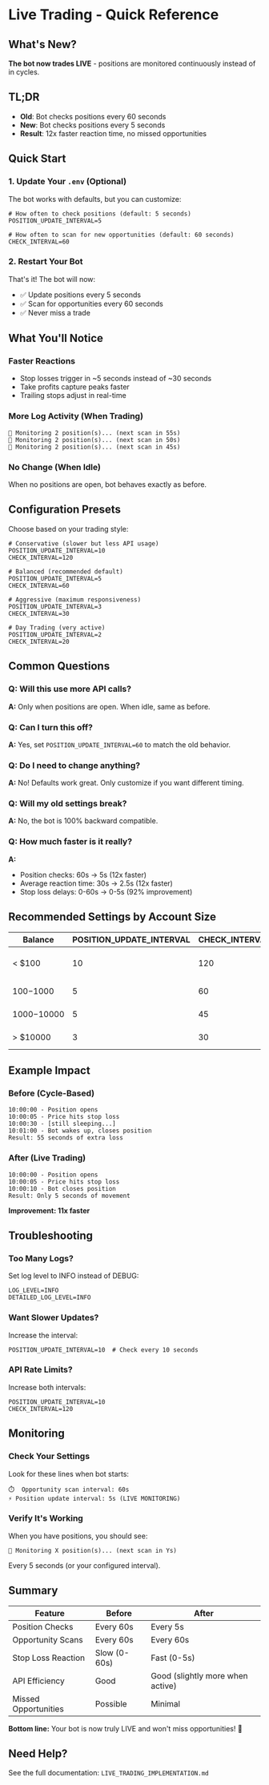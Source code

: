 # Live Trading - Quick Reference

## What's New?

**The bot now trades LIVE** - positions are monitored continuously instead of in cycles.

## TL;DR

- **Old**: Bot checks positions every 60 seconds
- **New**: Bot checks positions every 5 seconds
- **Result**: 12x faster reaction time, no missed opportunities

## Quick Start

### 1. Update Your `.env` (Optional)

The bot works with defaults, but you can customize:

```env
# How often to check positions (default: 5 seconds)
POSITION_UPDATE_INTERVAL=5

# How often to scan for new opportunities (default: 60 seconds)
CHECK_INTERVAL=60
```

### 2. Restart Your Bot

That's it! The bot will now:
- ✅ Update positions every 5 seconds
- ✅ Scan for opportunities every 60 seconds
- ✅ Never miss a trade

## What You'll Notice

### Faster Reactions
- Stop losses trigger in ~5 seconds instead of ~30 seconds
- Take profits capture peaks faster
- Trailing stops adjust in real-time

### More Log Activity (When Trading)
```
💓 Monitoring 2 position(s)... (next scan in 55s)
💓 Monitoring 2 position(s)... (next scan in 50s)
💓 Monitoring 2 position(s)... (next scan in 45s)
```

### No Change (When Idle)
When no positions are open, bot behaves exactly as before.

## Configuration Presets

Choose based on your trading style:

```env
# Conservative (slower but less API usage)
POSITION_UPDATE_INTERVAL=10
CHECK_INTERVAL=120

# Balanced (recommended default)
POSITION_UPDATE_INTERVAL=5
CHECK_INTERVAL=60

# Aggressive (maximum responsiveness)
POSITION_UPDATE_INTERVAL=3
CHECK_INTERVAL=30

# Day Trading (very active)
POSITION_UPDATE_INTERVAL=2
CHECK_INTERVAL=20
```

## Common Questions

### Q: Will this use more API calls?
**A:** Only when positions are open. When idle, same as before.

### Q: Can I turn this off?
**A:** Yes, set `POSITION_UPDATE_INTERVAL=60` to match the old behavior.

### Q: Do I need to change anything?
**A:** No! Defaults work great. Only customize if you want different timing.

### Q: Will my old settings break?
**A:** No, the bot is 100% backward compatible.

### Q: How much faster is it really?
**A:** 
- Position checks: 60s → 5s (12x faster)
- Average reaction time: 30s → 2.5s (12x faster)
- Stop loss delays: 0-60s → 0-5s (92% improvement)

## Recommended Settings by Account Size

| Balance | POSITION_UPDATE_INTERVAL | CHECK_INTERVAL | Why? |
|---------|-------------------------|----------------|------|
| < $100 | 10 | 120 | Conservative, learn at slower pace |
| $100-$1000 | 5 | 60 | **Balanced (recommended)** |
| $1000-$10000 | 5 | 45 | Active monitoring |
| > $10000 | 3 | 30 | Maximum responsiveness |

## Example Impact

### Before (Cycle-Based)
```
10:00:00 - Position opens
10:00:05 - Price hits stop loss
10:00:30 - [still sleeping...]
10:01:00 - Bot wakes up, closes position
Result: 55 seconds of extra loss
```

### After (Live Trading)
```
10:00:00 - Position opens
10:00:05 - Price hits stop loss
10:00:10 - Bot closes position
Result: Only 5 seconds of movement
```

**Improvement: 11x faster**

## Troubleshooting

### Too Many Logs?
Set log level to INFO instead of DEBUG:
```env
LOG_LEVEL=INFO
DETAILED_LOG_LEVEL=INFO
```

### Want Slower Updates?
Increase the interval:
```env
POSITION_UPDATE_INTERVAL=10  # Check every 10 seconds
```

### API Rate Limits?
Increase both intervals:
```env
POSITION_UPDATE_INTERVAL=10
CHECK_INTERVAL=120
```

## Monitoring

### Check Your Settings
Look for these lines when bot starts:
```
⏱️  Opportunity scan interval: 60s
⚡ Position update interval: 5s (LIVE MONITORING)
```

### Verify It's Working
When you have positions, you should see:
```
💓 Monitoring X position(s)... (next scan in Ys)
```
Every 5 seconds (or your configured interval).

## Summary

| Feature | Before | After |
|---------|--------|-------|
| Position Checks | Every 60s | Every 5s |
| Opportunity Scans | Every 60s | Every 60s |
| Stop Loss Reaction | Slow (0-60s) | Fast (0-5s) |
| API Efficiency | Good | Good (slightly more when active) |
| Missed Opportunities | Possible | Minimal |

**Bottom line:** Your bot is now truly LIVE and won't miss opportunities! 🚀

## Need Help?

See the full documentation: `LIVE_TRADING_IMPLEMENTATION.md`
